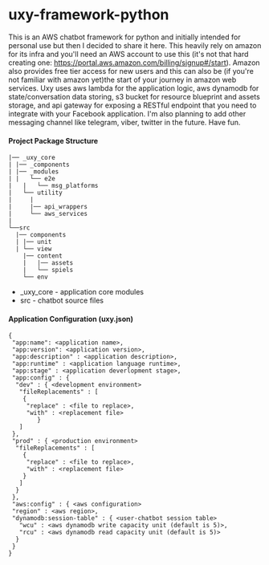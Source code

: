 uxy-framework-python
======
This is an AWS chatbot framework for python and initially intended for personal use but then I decided
to share it here. This heavily rely on amazon for its infra and you'll need an AWS account to use this (it's not
that hard creating one: https://portal.aws.amazon.com/billing/signup#/start). Amazon also provides free
tier access for new users and this can also be (if you're not familiar with amazon yet)the start of your
journey in amazon web services. Uxy uses aws lambda for the application logic, aws dynamodb for state/conversation
data storing, s3 bucket for resource blueprint and assets storage, and api gateway for exposing a RESTful endpoint
that you need to integrate with your Facebook application. I'm also planning to add other messaging channel
like telegram, viber, twitter in the future. Have fun.

#### Project Package Structure
```
|── _uxy_core
| |── _components
| |── _modules
| |   └── e2e
|	|   └── msg_platforms
|	└── utility
|     |
|     |── api_wrappers
|     └── aws_services
|
└──src
  |── components
  |	|── unit
  |	└── view
	|── content
	|	|── assets
	|	└── spiels
	└── env
```

* _uxy_core - application core modules
* src - chatbot source files


#### Application Configuration (uxy.json)
```
{
 "app:name": <application name>,
 "app:version": <application version>,
 "app:description" : <application description>,
 "app:runtime" : <application language runtime>,
 "app:stage" : <application deverlopment stage>,
 "app:config" : {
  "dev" : {	<development environment>
   "fileReplacements" : [
    {
     "replace" : <file to replace>,
     "with" : <replacement file>
		}
   ]
 },
 "prod" : {	<production environment>
  "fileReplacements" : [
    {
     "replace" : <file to replace>,
     "with" : <replacement file>
    }
   ]
  }
 },
 "aws:config" : { <aws configuration>
 "region" : <aws region>,
 "dynamodb:session-table" : { <user-chatbot session table>
   "wcu" : <aws dynamodb write capacity unit (default is 5)>,
   "rcu" : <aws dynamodb read capacity unit (default is 5)>
  }
 }
}
```

